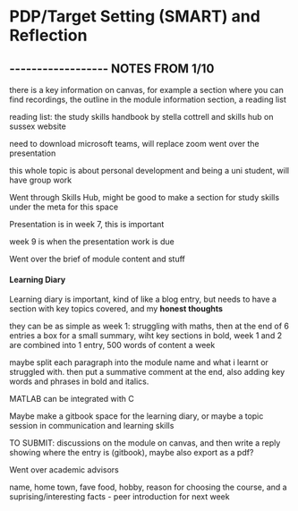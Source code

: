 # PDP/Target Setting \(SMART\) and Reflection

## ------------------ NOTES FROM 1/10

 there is a key information on canvas, for example a section where you can find recordings, the outline in the module information section, a reading list

reading list: the study skills handbook by stella cottrell and skills hub on sussex website

need to download microsoft teams, will replace zoom went over the presentation

this whole topic is about personal development and being a uni student, will have group work

Went through Skills Hub, might be good to make a section for study skills under the meta for this space

Presentation is in week 7, this is important

week 9 is when the presentation work is due

Went over the brief of module content and stuff

#### Learning Diary

Learning diary is important, kind of like a blog entry, but needs to have a section with key topics covered, and my **honest thoughts** 

they can be as simple as week 1: struggling with maths, then at the end of 6 entries a box for a small summary, wiht key sections in bold, week 1 and 2 are combined into 1 entry, 500 words of content a week

maybe split each paragraph into the module name and what i learnt or struggled with. then put a summative comment at the end, also adding key words and phrases in bold and italics.

MATLAB can be integrated with C

Maybe make a gitbook space for the learning diary, or maybe a topic session in communication and learning skills

TO SUBMIT: discussions on the module on canvas, and then write a reply showing where the entry is \(gitbook\), maybe also export as a pdf?

Went over academic advisors

name, home town, fave food, hobby, reason for choosing the course, and a suprising/interesting facts - peer introduction for next week



